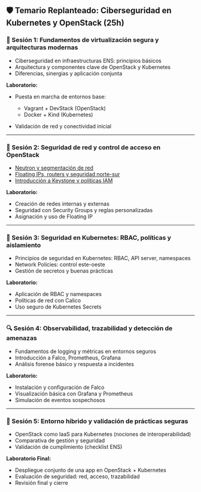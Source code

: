 ## 🛡️ Temario Replanteado: Ciberseguridad en Kubernetes y OpenStack (25h)

### 🧹 Sesión 1: Fundamentos de virtualización segura y arquitecturas modernas

* Ciberseguridad en infraestructuras ENS: principios básicos
* Arquitectura y componentes clave de OpenStack y Kubernetes
* Diferencias, sinergias y aplicación conjunta

**Laboratorio:**

* Puesta en marcha de entornos base:

  * Vagrant + DevStack (OpenStack)
  * Docker + Kind (Kubernetes)
* Validación de red y conectividad inicial

---

### 🔐 Sesión 2: Seguridad de red y control de acceso en OpenStack

* [Neutron y segmentación de red](https://neutron-y-segmentacion-d-6zqf0i6.gamma.site/)
* [Floating IPs, routers y seguridad norte-sur](https://floating-ips-routers-y-s-m7eeav7.gamma.site/)
* [Introducción a Keystone y políticas IAM](https://keystone-y-politicas-iam-7ynm50h.gamma.site/)

**Laboratorio:**

* Creación de redes internas y externas
* Seguridad con Security Groups y reglas personalizadas
* Asignación y uso de Floating IP

---

### 🔐 Sesión 3: Seguridad en Kubernetes: RBAC, políticas y aislamiento

* Principios de seguridad en Kubernetes: RBAC, API server, namespaces
* Network Policies: control este-oeste
* Gestión de secretos y buenas prácticas

**Laboratorio:**

* Aplicación de RBAC y namespaces
* Políticas de red con Calico
* Uso seguro de Kubernetes Secrets

---

### 🔍 Sesión 4: Observabilidad, trazabilidad y detección de amenazas

* Fundamentos de logging y métricas en entornos seguros
* Introducción a Falco, Prometheus, Grafana
* Análisis forense básico y respuesta a incidentes

**Laboratorio:**

* Instalación y configuración de Falco
* Visualización básica con Grafana y Prometheus
* Simulación de eventos sospechosos

---

### 🔗 Sesión 5: Entorno híbrido y validación de prácticas seguras

* OpenStack como IaaS para Kubernetes (nociones de interoperabilidad)
* Comparativa de gestión y seguridad
* Validación de cumplimiento (checklist ENS)

**Laboratorio Final:**

* Despliegue conjunto de una app en OpenStack + Kubernetes
* Evaluación de seguridad: red, acceso, trazabilidad
* Revisión final y cierre
